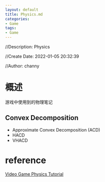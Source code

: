 ```yaml
---
layout: default
title: Physics.md
categories:
- Game
tags:
- Game
---
```

//Description: Physics

//Create Date: 2022-01-05 20:32:39

//Author: channy

# 概述 
游戏中使用到的物理笔记

## Convex Decomposition
* Approximate Convex Decomposition (ACD)
* HACD
* VHACD


# reference
[Video Game Physics Tutorial](https://www.toptal.com/game/video-game-physics-part-i-an-introduction-to-rigid-body-dynamics)
